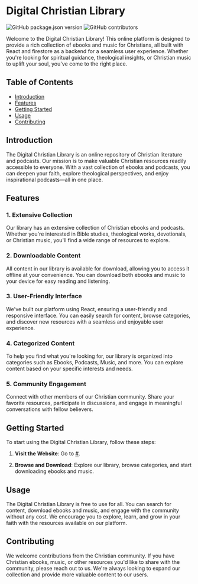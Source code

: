 # Digital Christian Library

![GitHub package.json version](https://img.shields.io/github/package-json/v/OptimusJc/bcu-library) ![GitHub contributors](https://img.shields.io/github/contributors/OptimusJc/bcu-library) 

Welcome to the Digital Christian Library! This online platform is designed to provide a rich collection of ebooks and music for Christians, all built with React and firestore as a backend for a seamless user experience. Whether you're looking for spiritual guidance, theological insights, or Christian music to uplift your soul, you've come to the right place.

## Table of Contents

- [Introduction](#introduction)
- [Features](#features)
- [Getting Started](#getting-started)
- [Usage](#usage)
- [Contributing](#contributing)

## Introduction

The Digital Christian Library is an online repository of Christian literature and podcasts. Our mission is to make valuable Christian resources readily accessible to everyone. With a vast collection of ebooks and podcasts, you can deepen your faith, explore theological perspectives, and enjoy inspirational podcasts—all in one place.

## Features

### 1. Extensive Collection

Our library has an extensive collection of Christian ebooks and podcasts. Whether you're interested in Bible studies, theological works, devotionals, or Christian music, you'll find a wide range of resources to explore.

### 2. Downloadable Content

All content in our library is available for download, allowing you to access it offline at your convenience. You can download both ebooks and music to your device for easy reading and listening.

### 3. User-Friendly Interface

We've built our platform using React, ensuring a user-friendly and responsive interface. You can easily search for content, browse categories, and discover new resources with a seamless and enjoyable user experience.

### 4. Categorized Content

To help you find what you're looking for, our library is organized into categories such as Ebooks, Podcasts, Music, and more. You can explore content based on your specific interests and needs.

### 5. Community Engagement

Connect with other members of our Christian community. Share your favorite resources, participate in discussions, and engage in meaningful conversations with fellow believers.

## Getting Started

To start using the Digital Christian Library, follow these steps:

1. **Visit the Website**: Go to [#](#).

2. **Browse and Download**: Explore our library, browse categories, and start downloading ebooks and music.

## Usage

The Digital Christian Library is free to use for all. You can search for content, download ebooks and music, and engage with the community without any cost. We encourage you to explore, learn, and grow in your faith with the resources available on our platform.

## Contributing

We welcome contributions from the Christian community. If you have Christian ebooks, music, or other resources you'd like to share with the community, please reach out to us. We're always looking to expand our collection and provide more valuable content to our users.
